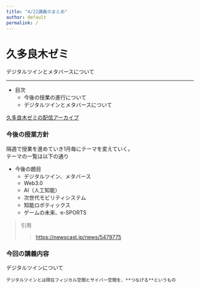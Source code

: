 ```yaml
---
title: "4/22講義のまとめ"
author: default
permalink: /
---
```


# 久多良木ゼミ

デジタルツインとメタバースについて



---

- 目次  
  - 今後の授業の進行について  
  - デジタルツインとメタバースについて  


[久多良木ゼミの配信アーカイブ](https://www.youtube.com/watch?v=KLyxBRXCPco&t=1572)

### 今後の授業方針  
  隔週で授業を進めていき1月毎にテーマを変えていく。  
  テーマの一覧は以下の通り  
- 今後の題目  
  - デジタルツイン、メタバース  
  - Web3.0  
  - AI（人工知能）  
  - 次世代モビリティシステム  
  - 知能ロボティックス  
  - ゲームの未来、e-SPORTS  
 >引用  
 >>https://newscast.jp/news/5479775 
 
 ### 今回の講義内容  
 デジタルツインについて  
   
    デジタルツインとは現在フィジカル空間とサイバー空間を、**つなげる**というもの




  <!--
ここからコメントアウト
  **太字**

  > 引用
  >> 多重引用


  - 箇条書きリスト
    - ネスト
      - さらにネスト


  1. 番号付きリスト
     1. ネスト
        1. さらにネスト
  
  
  | 列1  | 列2  |
  |-----|-----|
  | 内容  | 内容  |
  | 内容  | 内容  |

  ![image](/220422_GitPages/assets/images/logo-150.png)
  -->
